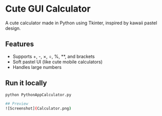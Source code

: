 # Cute GUI Calculator

A cute calculator made in Python using Tkinter, inspired by kawaii pastel design.

## Features
- Supports +, -, ×, ÷, %, **, and brackets
- Soft pastel UI (like cute mobile calculators)
- Handles large numbers

## Run it locally
```bash
python PythonAppCalculator.py

## Preview
![Screenshot](Calculator.png)
